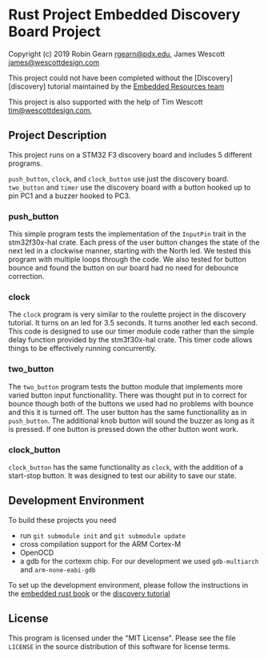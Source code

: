 # Rust Project Embedded Discovery Board Project
Copyright (c) 2019 Robin Gearn <rgearn@pdx.edu>, James Wescott 
<james@wescottdesign.com>

This project could not have been completed without the [Discovery][discovery] tutorial maintained by the [Embedded Resources team][team]


This project is also supported with the help of Tim Wescott 
<tim@wescottdesign.com>, 

## Project Description
This project runs on a STM32 F3 discovery board and includes 5 different 
programs.

`push_button`, `clock`, and `clock_button` use just the discovery board.
`two_button` and `timer` use the discovery board with a button 
hooked up to pin PC1 and a buzzer hooked to PC3.

### push\_button
This simple program tests the implementation of the `InputPin` trait in the 
stm32f30x-hal crate.  Each press of the user button changes the state of 
the next led in a clockwise manner, starting with the North led. We tested 
this program with multiple loops through the code.  We also tested for 
button bounce and found the button on our board had no need for debounce 
correction.

### clock
The `clock` program is very similar to the roulette project in the 
discovery tutorial.  It turns on an led for 3.5 seconds.  It turns another 
led each second.  This code is designed to use our timer module code rather 
than the simple delay function provided by the stm3f30x-hal crate.  This 
timer code allows things to be effectively running concurrently.

### two\_button
The `two_button` program tests the button module that implements more 
varied button input functionallity.  There was thought put in to correct 
for bounce though both of the buttons we used had no problems with bounce 
and this it is turned off.  The user button has the same functionallity as 
in `push_button`.  The additional knob button will sound the buzzer as long 
as it is pressed.  If one button is pressed down the other button wont 
work.

### clock\_button
`clock_button` has the same functionality as `clock`, with the addition of 
a start-stop button.  It was designed to test our ability to save our state.

<!--TODO: Add program `timer`-->

## Development Environment

<!-- TODO: modify so the git submodule stuff comes after mention of cloning repo -->
To build these projects you need 
* run `git submodule init` and `git submodule update`
* cross compilation support for the ARM Cortex-M
* OpenOCD
* a gdb for the cortexm chip. For our development we used `gdb-multiarch` 
  and `arm-none-eabi-gdb`


To set up the development environment, please follow the instructions in 
the [embedded rust 
book](https://rust-embedded.github.io/book/intro/install.html) or the 
[discovery 
tutorial](https://rust-embedded.github.io/discovery/03-setup/index.html)

## License

This program is licensed under the "MIT License".  Please
see the file `LICENSE` in the source distribution of this
software for license terms.

[discover]: https://rust-embedded.github.io/discovery/
[team]: https://github.com/rust-embedded/wg#the-resources-team

